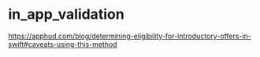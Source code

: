 # in_app_validation

https://apphud.com/blog/determining-eligibility-for-introductory-offers-in-swift#caveats-using-this-method
